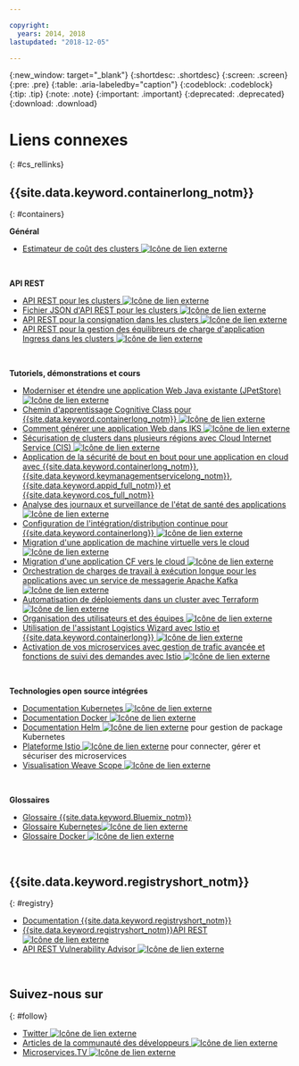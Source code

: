 ```yaml
---

copyright:
  years: 2014, 2018
lastupdated: "2018-12-05"

---
```


{:new_window: target="_blank"}
{:shortdesc: .shortdesc}
{:screen: .screen}
{:pre: .pre}
{:table: .aria-labeledby="caption"}
{:codeblock: .codeblock}
{:tip: .tip}
{:note: .note}
{:important: .important}
{:deprecated: .deprecated}
{:download: .download}




# Liens connexes
{: #cs_rellinks}

## {{site.data.keyword.containerlong_notm}}
{: #containers}

**Général**

- [Estimateur de coût des clusters ![Icône de lien externe](../icons/launch-glyph.svg "Icône de lien externe")](https://console.bluemix.net/pricing/configure/iaas/containers-kubernetes)

<br />


**API REST**

- [API REST pour les clusters ![Icône de lien externe](../icons/launch-glyph.svg "Icône de lien externe")](https://containers.bluemix.net/swagger-api/)
- [Fichier JSON d'API REST pour les clusters ![Icône de lien externe](../icons/launch-glyph.svg "Icône de lien externe")](https://containers.bluemix.net/swagger-api/swagger.json)
- [API REST pour la consignation dans les clusters ![Icône de lien externe](../icons/launch-glyph.svg "Icône de lien externe")](https://us-south.containers.bluemix.net/swagger-logging/)
- [API REST pour la gestion des équilibreurs de charge d'application Ingress dans les clusters ![Icône de lien externe](../icons/launch-glyph.svg "Icône de lien externe")](https://us-south.containers.bluemix.net/swagger-alb-api/)

<br />


**Tutoriels, démonstrations et cours**

- [Moderniser et étendre une application Web Java existante (JPetStore) ![Icône de lien externe](../icons/launch-glyph.svg "Icône de lien externe")](https://github.com/IBM-Cloud/jpetstore-kubernetes)
- [Chemin d'apprentissage Cognitive Class pour {{site.data.keyword.containerlong_notm}} ![Icône de lien externe](../icons/launch-glyph.svg "Icône de lien externe")](https://cognitiveclass.ai/learn/containers-k8s-and-istio-on-ibm-cloud/)
- [Comment générer une application Web dans IKS ![Icône de lien externe](../icons/launch-glyph.svg "Icône de lien externe")](https://console.bluemix.net/docs/tutorials/scalable-webapp-kubernetes.html#scalable-web-application-on-kubernetes)
- [Sécurisation de clusters dans plusieurs régions avec Cloud Internet Service (CIS) ![Icône de lien externe](../icons/launch-glyph.svg "Icône de lien externe")](https://console.bluemix.net/docs/tutorials/multi-region-k8s-cis.html#resilient-and-secure-multi-region-kubernetes-clusters-with-cloud-internet-services)
- [Application de la sécurité de bout en bout pour une application en cloud avec {{site.data.keyword.containerlong_notm}}, {{site.data.keyword.keymanagementservicelong_notm}}, {{site.data.keyword.appid_full_notm}} et {{site.data.keyword.cos_full_notm}}](https://console.bluemix.net/docs/tutorials/cloud-e2e-security.html#apply-end-to-end-security-to-a-cloud-application)
- [Analyse des journaux et surveillance de l'état de santé des applications ![Icône de lien externe](../icons/launch-glyph.svg "Icône de lien externe")](https://console.bluemix.net/docs/tutorials/kubernetes-log-analysis-kibana.html#analyze-logs-and-monitor-the-health-of-kubernetes-applications)
- [Configuration de l'intégration/distribution continue pour {{site.data.keyword.containerlong}} ![Icône de lien externe](../icons/launch-glyph.svg "Icône de lien externe")](https://console.bluemix.net/docs/tutorials/continuous-deployment-to-kubernetes.html#continuous-deployment-to-kubernetes)
- [Migration d'une application de machine virtuelle vers le cloud ![Icône de lien externe](../icons/launch-glyph.svg "Icône de lien externe")](https://console.bluemix.net/docs/tutorials/vm-to-containers-and-kubernetes.html#moving-a-vm-based-app-to-kubernetes)
- [Migration d'une application CF vers le cloud ![Icône de lien externe](../icons/launch-glyph.svg "Icône de lien externe")](https://console.bluemix.net/docs/containers/cs_tutorials_cf.html#cf_tutorial)
- [Orchestration de charges de travail à exécution longue pour les applications avec un service de messagerie Apache Kafka ![Icône de lien externe](../icons/launch-glyph.svg "Icône de lien externe")](https://console.bluemix.net/docs/tutorials/pub-sub-object-storage.html#asynchronous-data-processing-using-object-storage-and-pub-sub-messaging)
- [Automatisation de déploiements dans un cluster avec Terraform ![Icône de lien externe](../icons/launch-glyph.svg "Icône de lien externe")](https://console.bluemix.net/docs/tutorials/plan-create-update-deployments.html#plan-create-and-update-deployment-environments)
- [Organisation des utilisateurs et des équipes ![Icône de lien externe](../icons/launch-glyph.svg "Icône de lien externe")](https://console.bluemix.net/docs/tutorials/users-teams-applications.html#best-practices-for-organizing-users-teams-applications)
- [Utilisation de l'assistant Logistics Wizard avec Istio et {{site.data.keyword.containerlong}} ![Icône de lien externe](../icons/launch-glyph.svg "Icône de lien externe")](https://github.com/IBM-Cloud/logistics-wizard-kubernetes)
- [Activation de vos microservices avec gestion de trafic avancée et fonctions de suivi des demandes avec Istio ![Icône de lien externe](../icons/launch-glyph.svg "Icône de lien externe")](https://developer.ibm.com/code/patterns/manage-microservices-traffic-using-istio/)

<br />


**Technologies open source intégrées**

- [Documentation Kubernetes ![Icône de lien externe](../icons/launch-glyph.svg "Icône de lien externe")](https://kubernetes.io/)
- [Documentation Docker ![Icône de lien externe](../icons/launch-glyph.svg "Icône de lien externe")](https://docs.docker.com/engine/)
- <a href="https://docs.helm.sh/helm/" target="_blank">Documentation Helm <img src="../icons/launch-glyph.svg" alt="Icône de lien externe"></a> pour gestion de package Kubernetes
- [Plateforme Istio ![Icône de lien externe](../icons/launch-glyph.svg "Icône de lien externe")](https://istio.io/) pour connecter, gérer et sécuriser des microservices
- [Visualisation Weave Scope ![Icône de lien externe](../icons/launch-glyph.svg "Icône de lien externe")](https://www.weave.works/oss/scope/)

<br />


**Glossaires**

- [Glossaire {{site.data.keyword.Bluemix_notm}}](/docs/overview/glossary/glossary.html#glossary)
- [Glossaire Kubernetes![Icône de lien externe](../icons/launch-glyph.svg "Icône de lien externe")](https://kubernetes.io/docs/reference/glossary/?fundamental=true)
- [Glossaire Docker ![Icône de lien externe](../icons/launch-glyph.svg "Icône de lien externe")](https://docs.docker.com/glossary/)

<br />


## {{site.data.keyword.registryshort_notm}}
{: #registry}

- [Documentation {{site.data.keyword.registryshort_notm}}](/docs/services/Registry/index.html)
- [{{site.data.keyword.registryshort_notm}}API REST ![Icône de lien externe](../icons/launch-glyph.svg "Icône de lien externe")](https://console.bluemix.net/apidocs/container-registry)
- [API REST Vulnerability Advisor ![Icône de lien externe](../icons/launch-glyph.svg "Icône de lien externe")](https://console.bluemix.net/apidocs/container-registry/va)

<br />


## Suivez-nous sur
{: #follow}

- [Twitter ![Icône de lien externe](../icons/launch-glyph.svg "Icône de lien externe")](https://twitter.com/hashtag/IKS)
- [Articles de la communauté des développeurs ![Icône de lien externe](../icons/launch-glyph.svg "Icône de lien externe")](https://www.ibm.com/blogs/bluemix/tag/containers/)
- [Microservices.TV ![Icône de lien externe](../icons/launch-glyph.svg "Icône de lien externe")](https://developer.ibm.com/tv/microservices/)

<br />

